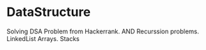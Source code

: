 # DataStructure
Solving DSA Problem from Hackerrank.
AND Recurssion problems.
LinkedList
Arrays.
Stacks
